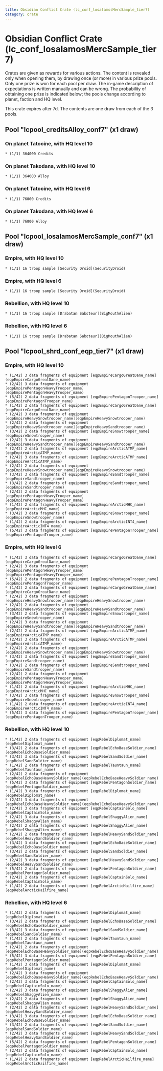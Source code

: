 ```yaml
---
title: Obsidian Conflict Crate (lc_conf_losalamosMercSample_tier7)
category: crate
---
```


# Obsidian Conflict Crate (lc_conf_losalamosMercSample_tier7)

Crates are given as rewards for various actions. The content is revealed only when opening them, by drawing once (or more) in various prize pools. Only one prize is won for each pool per draw. The in-game description of expectations is written manually and can be wrong. The probability of obtaining one prize is indicated below; the pools change according to planet, faction and HQ level.

This crate expires after 7d. The contents are one draw from each of the 3 pools.

## Pool "lcpool_creditsAlloy_conf7" (x1 draw)

### On planet Tatooine, with HQ level 10

    * (1/1) 364000 Credits

### On planet Takodana, with HQ level 10

    * (1/1) 364000 Alloy

### On planet Tatooine, with HQ level 6

    * (1/1) 76000 Credits

### On planet Takodana, with HQ level 6

    * (1/1) 76000 Alloy

## Pool "lcpool_losalamosMercSample_conf7" (x1 draw)

### Empire, with HQ level 10

    * (1/1) 16 troop sample [Security Droid](SecurityDroid)

### Empire, with HQ level 6

    * (1/1) 16 troop sample [Security Droid](SecurityDroid)

### Rebellion, with HQ level 10

    * (1/1) 16 troop sample [Drabatan Saboteur](BigMouthAlien)

### Rebellion, with HQ level 6

    * (1/1) 16 troop sample [Drabatan Saboteur](BigMouthAlien)

## Pool "lcpool_shrd_conf_eqp_tier7" (x1 draw)

### Empire, with HQ level 10

    * (1/42) 3 data fragments of equipment [eqpEmpireCargoGreatDane_name](eqpEmpireCargoGreatDane_name)
    * (2/42) 3 data fragments of equipment [eqpEmpirePentagonHeavyTrooper_name](eqpEmpirePentagonHeavyTrooper_name)
    * (5/42) 2 data fragments of equipment [eqpEmpirePentagonTrooper_name](eqpEmpirePentagonTrooper_name)
    * (1/42) 2 data fragments of equipment [eqpEmpireCargoGreatDane_name](eqpEmpireCargoGreatDane_name)
    * (2/42) 3 data fragments of equipment [eqpEmpireHeavySnowtrooper_name](eqpEmpireHeavySnowtrooper_name)
    * (2/42) 2 data fragments of equipment [eqpEmpireHeavySandtrooper_name](eqpEmpireHeavySandtrooper_name)
    * (3/42) 2 data fragments of equipment [eqpEmpireSnowtrooper_name](eqpEmpireSnowtrooper_name)
    * (2/42) 3 data fragments of equipment [eqpEmpireHeavySandtrooper_name](eqpEmpireHeavySandtrooper_name)
    * (2/42) 2 data fragments of equipment [eqpEmpireArcticATMP_name](eqpEmpireArcticATMP_name)
    * (2/42) 3 data fragments of equipment [eqpEmpireArcticATMP_name](eqpEmpireArcticATMP_name)
    * (2/42) 2 data fragments of equipment [eqpEmpireHeavySnowtrooper_name](eqpEmpireHeavySnowtrooper_name)
    * (3/42) 3 data fragments of equipment [eqpEmpireSandtrooper_name](eqpEmpireSandtrooper_name)
    * (3/42) 2 data fragments of equipment [eqpEmpireSandtrooper_name](eqpEmpireSandtrooper_name)
    * (2/42) 2 data fragments of equipment [eqpEmpirePentagonHeavyTrooper_name](eqpEmpirePentagonHeavyTrooper_name)
    * (1/42) 2 data fragments of equipment [eqpEmpireArcticMHC_name](eqpEmpireArcticMHC_name)
    * (3/42) 3 data fragments of equipment [eqpEmpireSnowtrooper_name](eqpEmpireSnowtrooper_name)
    * (1/42) 2 data fragments of equipment [eqpEmpireArcticINT4_name](eqpEmpireArcticINT4_name)
    * (5/42) 3 data fragments of equipment [eqpEmpirePentagonTrooper_name](eqpEmpirePentagonTrooper_name)

### Empire, with HQ level 6

    * (1/42) 3 data fragments of equipment [eqpEmpireCargoGreatDane_name](eqpEmpireCargoGreatDane_name)
    * (2/42) 3 data fragments of equipment [eqpEmpirePentagonHeavyTrooper_name](eqpEmpirePentagonHeavyTrooper_name)
    * (5/42) 2 data fragments of equipment [eqpEmpirePentagonTrooper_name](eqpEmpirePentagonTrooper_name)
    * (1/42) 2 data fragments of equipment [eqpEmpireCargoGreatDane_name](eqpEmpireCargoGreatDane_name)
    * (2/42) 3 data fragments of equipment [eqpEmpireHeavySnowtrooper_name](eqpEmpireHeavySnowtrooper_name)
    * (2/42) 2 data fragments of equipment [eqpEmpireHeavySandtrooper_name](eqpEmpireHeavySandtrooper_name)
    * (3/42) 2 data fragments of equipment [eqpEmpireSnowtrooper_name](eqpEmpireSnowtrooper_name)
    * (2/42) 3 data fragments of equipment [eqpEmpireHeavySandtrooper_name](eqpEmpireHeavySandtrooper_name)
    * (2/42) 2 data fragments of equipment [eqpEmpireArcticATMP_name](eqpEmpireArcticATMP_name)
    * (2/42) 3 data fragments of equipment [eqpEmpireArcticATMP_name](eqpEmpireArcticATMP_name)
    * (2/42) 2 data fragments of equipment [eqpEmpireHeavySnowtrooper_name](eqpEmpireHeavySnowtrooper_name)
    * (3/42) 3 data fragments of equipment [eqpEmpireSandtrooper_name](eqpEmpireSandtrooper_name)
    * (3/42) 2 data fragments of equipment [eqpEmpireSandtrooper_name](eqpEmpireSandtrooper_name)
    * (2/42) 2 data fragments of equipment [eqpEmpirePentagonHeavyTrooper_name](eqpEmpirePentagonHeavyTrooper_name)
    * (1/42) 2 data fragments of equipment [eqpEmpireArcticMHC_name](eqpEmpireArcticMHC_name)
    * (3/42) 3 data fragments of equipment [eqpEmpireSnowtrooper_name](eqpEmpireSnowtrooper_name)
    * (1/42) 2 data fragments of equipment [eqpEmpireArcticINT4_name](eqpEmpireArcticINT4_name)
    * (5/42) 3 data fragments of equipment [eqpEmpirePentagonTrooper_name](eqpEmpirePentagonTrooper_name)

### Rebellion, with HQ level 10

    * (1/42) 2 data fragments of equipment [eqpRebelDiplomat_name](eqpRebelDiplomat_name)
    * (3/42) 2 data fragments of equipment [eqpRebelEchoBaseSoldier_name](eqpRebelEchoBaseSoldier_name)
    * (3/42) 3 data fragments of equipment [eqpRebelSandSoldier_name](eqpRebelSandSoldier_name)
    * (1/42) 2 data fragments of equipment [eqpRebelTauntaun_name](eqpRebelTauntaun_name)
    * (2/42) 2 data fragments of equipment [eqpRebelEchoBaseHeavySoldier_name](eqpRebelEchoBaseHeavySoldier_name)
    * (5/42) 3 data fragments of equipment [eqpRebelPentagonSoldier_name](eqpRebelPentagonSoldier_name)
    * (1/42) 3 data fragments of equipment [eqpRebelDiplomat_name](eqpRebelDiplomat_name)
    * (2/42) 3 data fragments of equipment [eqpRebelEchoBaseHeavySoldier_name](eqpRebelEchoBaseHeavySoldier_name)
    * (2/42) 3 data fragments of equipment [eqpRebelCaptainSolo_name](eqpRebelCaptainSolo_name)
    * (2/42) 3 data fragments of equipment [eqpRebelShaggyAlien_name](eqpRebelShaggyAlien_name)
    * (2/42) 2 data fragments of equipment [eqpRebelShaggyAlien_name](eqpRebelShaggyAlien_name)
    * (2/42) 2 data fragments of equipment [eqpRebelHeavySandSoldier_name](eqpRebelHeavySandSoldier_name)
    * (3/42) 3 data fragments of equipment [eqpRebelEchoBaseSoldier_name](eqpRebelEchoBaseSoldier_name)
    * (3/42) 2 data fragments of equipment [eqpRebelSandSoldier_name](eqpRebelSandSoldier_name)
    * (2/42) 3 data fragments of equipment [eqpRebelHeavySandSoldier_name](eqpRebelHeavySandSoldier_name)
    * (5/42) 2 data fragments of equipment [eqpRebelPentagonSoldier_name](eqpRebelPentagonSoldier_name)
    * (2/42) 2 data fragments of equipment [eqpRebelCaptainSolo_name](eqpRebelCaptainSolo_name)
    * (1/42) 2 data fragments of equipment [eqpRebelArcticHailfire_name](eqpRebelArcticHailfire_name)

### Rebellion, with HQ level 6

    * (1/42) 2 data fragments of equipment [eqpRebelDiplomat_name](eqpRebelDiplomat_name)
    * (3/42) 2 data fragments of equipment [eqpRebelEchoBaseSoldier_name](eqpRebelEchoBaseSoldier_name)
    * (3/42) 3 data fragments of equipment [eqpRebelSandSoldier_name](eqpRebelSandSoldier_name)
    * (1/42) 2 data fragments of equipment [eqpRebelTauntaun_name](eqpRebelTauntaun_name)
    * (2/42) 2 data fragments of equipment [eqpRebelEchoBaseHeavySoldier_name](eqpRebelEchoBaseHeavySoldier_name)
    * (5/42) 3 data fragments of equipment [eqpRebelPentagonSoldier_name](eqpRebelPentagonSoldier_name)
    * (1/42) 3 data fragments of equipment [eqpRebelDiplomat_name](eqpRebelDiplomat_name)
    * (2/42) 3 data fragments of equipment [eqpRebelEchoBaseHeavySoldier_name](eqpRebelEchoBaseHeavySoldier_name)
    * (2/42) 3 data fragments of equipment [eqpRebelCaptainSolo_name](eqpRebelCaptainSolo_name)
    * (2/42) 3 data fragments of equipment [eqpRebelShaggyAlien_name](eqpRebelShaggyAlien_name)
    * (2/42) 2 data fragments of equipment [eqpRebelShaggyAlien_name](eqpRebelShaggyAlien_name)
    * (2/42) 2 data fragments of equipment [eqpRebelHeavySandSoldier_name](eqpRebelHeavySandSoldier_name)
    * (3/42) 3 data fragments of equipment [eqpRebelEchoBaseSoldier_name](eqpRebelEchoBaseSoldier_name)
    * (3/42) 2 data fragments of equipment [eqpRebelSandSoldier_name](eqpRebelSandSoldier_name)
    * (2/42) 3 data fragments of equipment [eqpRebelHeavySandSoldier_name](eqpRebelHeavySandSoldier_name)
    * (5/42) 2 data fragments of equipment [eqpRebelPentagonSoldier_name](eqpRebelPentagonSoldier_name)
    * (2/42) 2 data fragments of equipment [eqpRebelCaptainSolo_name](eqpRebelCaptainSolo_name)
    * (1/42) 2 data fragments of equipment [eqpRebelArcticHailfire_name](eqpRebelArcticHailfire_name)
